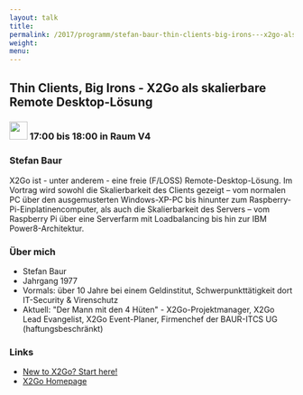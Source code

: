 ```yaml
---
layout: talk
title:
permalink: /2017/programm/stefan-baur-thin-clients-big-irons---x2go-als-skalierbare-remote-desktop-loesung/
weight:
menu:
---
```

## Thin Clients, Big Irons - X2Go als skalierbare Remote Desktop-Lösung

### <img height = "32" src="../../../images/talk.svg"> 17:00 bis 18:00 in Raum V4

### Stefan Baur

X2Go ist - unter anderem - eine freie (F/LOSS) Remote-Desktop-Lösung. Im Vortrag wird sowohl die Skalierbarkeit des Clients gezeigt – vom normalen PC über den ausgemusterten Windows-XP-PC bis hinunter zum Raspberry-Pi-Einplatinencomputer, als auch die Skalierbarkeit des Servers – vom Raspberry Pi über eine Serverfarm mit Loadbalancing bis hin zur IBM Power8-Architektur.

### Über mich

* Stefan Baur
* Jahrgang 1977 
* Vormals: über 10 Jahre bei einem Geldinstitut, Schwerpunkttätigkeit dort IT-Security & Virenschutz
* Aktuell: "Der Mann mit den 4 Hüten" - X2Go-Projektmanager, X2Go Lead Evangelist, X2Go Event-Planer, Firmenchef der BAUR-ITCS UG (haftungsbeschränkt)

### Links

- <a href="http://wiki.x2go.org/doku.php/doc:newtox2go" target="_blank">New to X2Go? Start here!</a>
- <a href="http://www.x2go.org/" target="_blank">X2Go Homepage</a>
